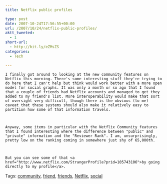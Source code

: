 ```yaml
---
title: Netflix public profiles

type: post
date: 2007-10-24T17:56:55+00:00
url: /2007/10/24/netflix-public-profiles/
aktt_tweeted:
  - 1
short-url:
  - http://bit.ly/eZMsZS
categories:
  - Tech

---
```

<div class='microid-mailto+http:sha1:1ae32077488dd21a2e295d5e49db1f7f2a9c4d0e'>
  
    I finally got around to looking at the new community features on Netflix this morning. There's some interesting stuff they're trying to do here that I can't help but think would work better with a more open model for social graphs. It was only a month or so ago that I found that a couple of friends had Netflix accounts and managed to get they added to my friend's list. More interoperability would make that sort of oversight very difficult, though there is the obvious (to me) caveat that these systems should also make it relatively easy to partition how some of that information travels.
  
  
  
    Anyway, some items in particular with the Netflix Community features that I found interesting where the difference between "public" and "private" information and the "Reviewer Rank". I am, unsurprisingly, pretty low on the ranking coming in somewhere just shy of 65,000th.
  
  
  
    But you can see some of that <a href="http://www.netflix.com/StrangerProfile?prid=105743106">by going directly to my profile</a>.
  
</div>

<div class="st-post-tags">
  Tags: <a href="http://www.cavort.org/tag/community/" title="community" rel="tag">community</a>, <a href="http://www.cavort.org/tag/friend/" title="friend" rel="tag">friend</a>, <a href="http://www.cavort.org/tag/friends/" title="friends" rel="tag">friends</a>, <a href="http://www.cavort.org/tag/netflix/" title="Netflix" rel="tag">Netflix</a>, <a href="http://www.cavort.org/tag/social/" title="social" rel="tag">social</a><br />
</div>